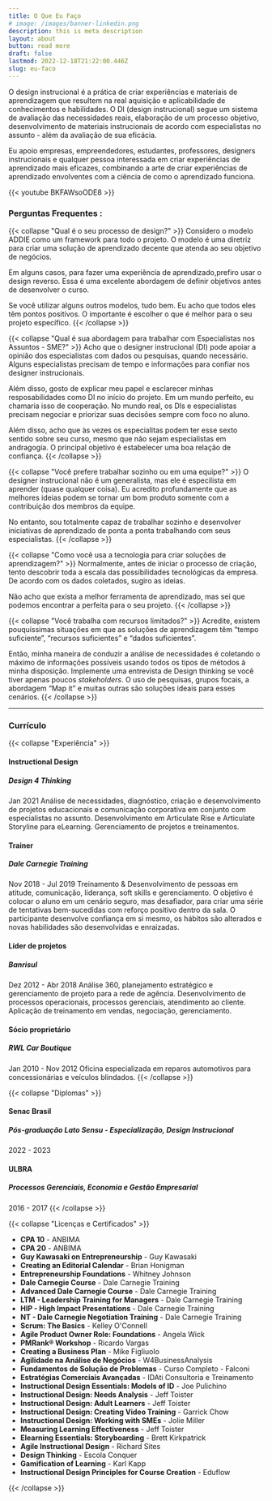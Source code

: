 ```yaml
---
title: O Que Eu Faço
# image: /images/banner-linkedin.png
description: this is meta description
layout: about
button: read more
draft: false
lastmod: 2022-12-18T21:22:00.446Z
slug: eu-faco
---
```


O design instrucional é a prática de criar experiências e materiais de aprendizagem que resultem na real aquisição e aplicabilidade de conhecimentos e habilidades. O DI (design instrucional) segue um sistema de avaliação das necessidades reais, elaboração de um processo objetivo, desenvolvimento de materiais instrucionais de acordo com especialistas no assunto - além da avaliação de sua eficácia.

Eu apoio empresas, empreendedores, estudantes, professores, designers instrucionais e qualquer pessoa interessada em criar experiências de aprendizado mais eficazes, combinando a arte de criar experiências de aprendizado envolventes com a ciência de como o aprendizado funciona.

{{< youtube BKFAWsoODE8 >}}

### Perguntas Frequentes :
{{< collapse "Qual &eacute; o seu processo de design?" >}}
Considero o modelo ADDIE como um framework para todo o projeto. O modelo é uma diretriz para criar uma solução de aprendizado decente que atenda ao seu objetivo de negócios.

Em alguns casos, para fazer uma experiência de aprendizado,prefiro usar o design reverso. Essa é uma excelente abordagem de definir objetivos antes de desenvolver o curso.

Se você utilizar alguns outros modelos, tudo bem. Eu acho que todos eles têm pontos positivos. O importante é escolher o que é melhor para o seu projeto específico.
{{< /collapse >}}

{{< collapse "Qual &eacute; sua abordagem para trabalhar com Especialistas nos Assuntos - SME?" >}}
Acho que o designer instrucional (DI) pode apoiar a opinião dos especialistas com dados ou pesquisas, quando necessário. Alguns especialistas precisam de tempo e informações para confiar nos designer instrucionais.

Além disso, gosto de explicar meu papel e esclarecer minhas resposabilidades como DI no início do projeto. Em um mundo perfeito, eu chamaria isso de cooperação. No mundo real, os DIs e especialistas precisam negociar e priorizar suas decisões sempre com foco no aluno.

Além disso, acho que às vezes os especialitas podem ter esse sexto sentido sobre seu curso, mesmo que não sejam especialistas em andragogia. O principal objetivo é estabelecer uma boa relação de confiança.
{{< /collapse >}}

{{< collapse "Voc&ecirc; prefere trabalhar sozinho ou em uma equipe?" >}}
O designer instrucional não é um generalista, mas ele é especilista em aprender (quase qualquer coisa). Eu acredito profundamente que as melhores ideias podem se tornar um bom produto somente com a contribuição dos membros da equipe.

No entanto, sou totalmente capaz de trabalhar sozinho e desenvolver iniciativas de aprendizado de ponta a ponta trabalhando com seus especialistas.
{{< /collapse >}}

{{< collapse "Como voc&ecirc; usa a tecnologia para criar solu&ccedil;&otilde;es de aprendizagem?" >}}
Normalmente, antes de iniciar o processo de criação, tento descobrir toda a escala das possibilidades tecnológicas da empresa. De acordo com os dados coletados, sugiro as ideias.

Não acho que exista a melhor ferramenta de aprendizado, mas sei que podemos encontrar a perfeita para o seu projeto.
{{< /collapse >}}

{{< collapse "Voc&ecirc; trabalha com recursos limitados?" >}}
Acredite, existem pouquíssimas situações em que as soluções de aprendizagem têm “tempo suficiente”, “recursos suficientes” e “dados suficientes”.

Então, minha maneira de conduzir a análise de necessidades é coletando o máximo de informações possíveis usando todos os tipos de métodos à minha disposição. Implemente uma entrevista de Design thinking se você tiver apenas poucos *stakeholders*. O uso de pesquisas, grupos focais, a abordagem “Map it” e muitas outras são soluções ideais para esses cenários.
{{< /collapse >}}
<hr>

### Currículo

{{< collapse "Experi&ecirc;ncia" >}}
#### Instructional Design
##### Design 4 Thinking
Jan 2021
Análise de necessidades, diagnóstico, criação e desenvolvimento de projetos educacionais e comunicação corporativa em conjunto com especialistas no assunto. Desenvolvimento em Articulate Rise e Articulate Storyline para eLearning. Gerenciamento de projetos e treinamentos.

#### Trainer 
##### Dale Carnegie Training
Nov 2018 - Jul 2019
Treinamento & Desenvolvimento de pessoas em atitude, comunicação, liderança, soft skills e gerenciamento. O objetivo é colocar o aluno em um cenário seguro, mas desafiador, para criar uma série de tentativas bem-sucedidas com reforço positivo dentro da sala. O participante desenvolve confiança em si mesmo, os hábitos são alterados e novas habilidades são desenvolvidas e enraizadas.

#### Líder de projetos
##### Banrisul
Dez 2012 - Abr 2018
Análise 360, planejamento estratégico e gerenciamento de projeto para a rede de agência. Desenvolvimento de processos operacionais, processos gerenciais, atendimento ao cliente. Aplicação de treinamento em vendas, negociação, gerenciamento.

#### Sócio proprietário
##### RWL Car Boutique
Jan 2010 - Nov 2012
Oficina especializada em reparos automotivos para concessionárias e veículos blindados.
{{< /collapse >}}

{{< collapse "Diplomas" >}}
#### Senac Brasil
##### Pós-graduação Lato Sensu - Especialização, Design Instrucional
2022 - 2023
#### ULBRA
##### Processos Gerenciais, Economia e Gestão Empresarial
2016 - 2017
{{< /collapse >}}

{{< collapse "Licen&ccedil;as e Certificados" >}}

- **CPA 10** - ANBIMA
- **CPA 20** - ANBIMA
- **Guy Kawasaki on Entrepreneurship** - Guy Kawasaki
- **Creating an Editorial Calendar** - Brian Honigman
- **Entrepreneurship Foundations** -  Whitney Johnson
- **Dale Carnegie Course** - Dale Carnegie Training
- **Advanced Dale Carnegie Course** - Dale Carnegie Training
- **LTM - Leadership Training for Managers** - Dale Carnegie Training
- **HIP - High Impact Presentations** - Dale Carnegie Training
- **NT - Dale Carnegie Negotiation Training** - Dale Carnegie Training
- **Scrum: The Basics** - Kelley O'Connell
- **Agile Product Owner Role: Foundations** - Angela Wick
- **PMRank® Workshop** - Ricardo Vargas
- **Creating a Business Plan** - Mike Figliuolo
- **Agilidade na Análise de Negócios** - W4BusinessAnalysis
- **Fundamentos de Solução de Problemas** - Curso Completo - Falconi
- **Estratégias Comerciais Avançadas** - IDAti Consultoria e Treinamento
- **Instructional Design Essentials: Models of ID** - Joe Pulichino
- **Instructional Design: Needs Analysis** - Jeff Toister
- **Instructional Design: Adult Learners** - Jeff Toister
- **Instructional Design: Creating Video Training** - Garrick Chow
- **Instructional Design: Working with SMEs** - Jolie Miller
- **Measuring Learning Effectiveness** - Jeff Toister
- **Elearning Essentials: Storyboarding** - Brett Kirkpatrick
- **Agile Instructional Design** - Richard Sites
- **Design Thinking** - Escola Conquer
- **Gamification of Learning** - Karl Kapp
- **Instructional Design Principles for Course Creation** - Eduflow

{{< /collapse >}}

